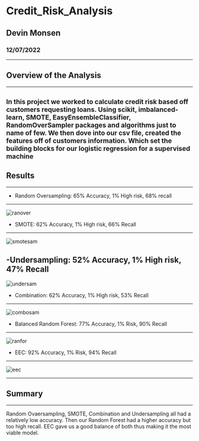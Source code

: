 # Credit_Risk_Analysis
## Devin Monsen
### 12/07/2022
---
## Overview of the Analysis ##
---
<sub>In this project we worked to calculate credit risk based off customers requesting loans. Using scikit, imbalanced-learn, SMOTE, EasyEnsembleClassifier, RandomOverSampler packages and algorithms just to name of few. We then dove into our csv file, created the features off of customers information. Which set the building blocks for our logistic regression for a supervised machine</sub>
---
## Results ##
---
- Random Oversampling: 65% Accuracy, 1% High risk, 68% recall
---
![ranover](images/ranover.JPG)

- SMOTE: 62% Accuracy, 1% High risk, 66% Recall 
---
![smotesam](images/smotesam.JPG)

-Undersampling: 52% Accuracy, 1% High risk, 47% Recall
---
![undersam](images/undersam.JPG)

- Combination: 62% Accuracy, 1% High risk, 53% Recall
---
![combosam](images/combosam.JPG)

- Balanced Random Forest: 77% Accuracy, 1% Risk, 90% Recall
---
![ranfor](images/ranfor.JPG)

- EEC: 92% Accuracy, 1% Risk, 94% Recall
---
![eec](images/eec.JPG)

---
## Summary ##
---
Random Ovaersampling, SMOTE, Combination and Undersampling all had a relatively low accuracy. Then our Random Forest had a higher accuracy but too high recall. EEC gave us a good balance of both thus making it the most viable model.
